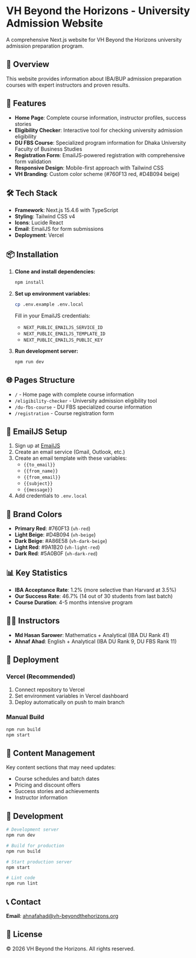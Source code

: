 # VH Beyond the Horizons - University Admission Website

A comprehensive Next.js website for VH Beyond the Horizons university admission preparation program.

## 🎯 Overview

This website provides information about IBA/BUP admission preparation courses with expert instructors and proven results.

## 🚀 Features

- **Home Page**: Complete course information, instructor profiles, success stories
- **Eligibility Checker**: Interactive tool for checking university admission eligibility
- **DU FBS Course**: Specialized program information for Dhaka University Faculty of Business Studies
- **Registration Form**: EmailJS-powered registration with comprehensive form validation
- **Responsive Design**: Mobile-first approach with Tailwind CSS
- **VH Branding**: Custom color scheme (#760F13 red, #D4B094 beige)

## 🛠 Tech Stack

- **Framework**: Next.js 15.4.6 with TypeScript
- **Styling**: Tailwind CSS v4
- **Icons**: Lucide React
- **Email**: EmailJS for form submissions
- **Deployment**: Vercel

## 📦 Installation

1. **Clone and install dependencies:**
   ```bash
   npm install
   ```

2. **Set up environment variables:**
   ```bash
   cp .env.example .env.local
   ```
   
   Fill in your EmailJS credentials:
   - `NEXT_PUBLIC_EMAILJS_SERVICE_ID`
   - `NEXT_PUBLIC_EMAILJS_TEMPLATE_ID`
   - `NEXT_PUBLIC_EMAILJS_PUBLIC_KEY`

3. **Run development server:**
   ```bash
   npm run dev
   ```

## 🌐 Pages Structure

- `/` - Home page with complete course information
- `/eligibility-checker` - University admission eligibility tool
- `/du-fbs-course` - DU FBS specialized course information  
- `/registration` - Course registration form

## 📧 EmailJS Setup

1. Sign up at [EmailJS](https://www.emailjs.com/)
2. Create an email service (Gmail, Outlook, etc.)
3. Create an email template with these variables:
   - `{{to_email}}`
   - `{{from_name}}`
   - `{{from_email}}`
   - `{{subject}}`
   - `{{message}}`
4. Add credentials to `.env.local`

## 🎨 Brand Colors

- **Primary Red**: #760F13 (`vh-red`)
- **Light Beige**: #D4B094 (`vh-beige`) 
- **Dark Beige**: #A86E58 (`vh-dark-beige`)
- **Light Red**: #9A1B20 (`vh-light-red`)
- **Dark Red**: #5A0B0F (`vh-dark-red`)

## 📊 Key Statistics

- **IBA Acceptance Rate**: 1.2% (more selective than Harvard at 3.5%)
- **Our Success Rate**: 46.7% (14 out of 30 students from last batch)
- **Course Duration**: 4-5 months intensive program

## 👨‍🏫 Instructors

- **Md Hasan Sarower**: Mathematics + Analytical (IBA DU Rank 41)
- **Ahnaf Ahad**: English + Analytical (IBA DU Rank 9, DU FBS Rank 11)

## 🚀 Deployment

### Vercel (Recommended)

1. Connect repository to Vercel
2. Set environment variables in Vercel dashboard
3. Deploy automatically on push to main branch

### Manual Build

```bash
npm run build
npm start
```

## 📝 Content Management

Key content sections that may need updates:
- Course schedules and batch dates
- Pricing and discount offers  
- Success stories and achievements
- Instructor information

## 🔧 Development

```bash
# Development server
npm run dev

# Build for production
npm run build

# Start production server
npm start

# Lint code
npm run lint
```

## 📞 Contact

**Email**: ahnafahad@vh-beyondthehorizons.org

## 📄 License

© 2026 VH Beyond the Horizons. All rights reserved.
